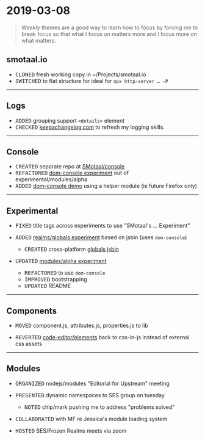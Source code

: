 ﻿# 2019-03-08

<blockquote>Weekly themes are a good way to learn how to focus by forcing me to break focus so that what I focus on matters more and I focus more on what matters.</blockquote>

## smotaal.io

- <kbd>CLONED</kbd> fresh working copy in ~/Projects/smotaal.io
- <kbd>SWITCHED</kbd> to flat structure for ideal for `npx http-server … -P`

---

## Logs

- <kbd>ADDED</kbd> grouping support `<details>` element
- <kbd>CHECKED</kbd> [keepachangelog.com](https://keepachangelog.com/en/1.0.0/) to refresh my logging skills.

---

## Console

- <kbd>CREATED</kbd> separate repo at [SMotaal/console](https://www.github.com/smotaal/console)
- <kbd>REFACTORED</kbd> [dom-console experiment](https://github.com/SMotaal/console/tree/master/experiments/dom-console) out of experimental/modules/alpha
- <kbd>ADDED</kbd> [dom-console demo](https://www.smotaal.io/console/experiments) using a helper module (ie future Firefox only)

---

## Experimental

- <kbd>FIXED</kbd> title tags across experiments to use "SMotaal's … Experiment"

- <kbd>ADDED</kbd> [realms/globals experiment](https://github.com/SMotaal/experimental/tree/master/realms/) based on jsbin (uses `dom-console`)

  - <kbd>CREATED</kbd> cross-platform [globals jsbin](https://jsbin.com/gist/3ed1cc5321a55786e8bec21858f116b7)

- <kbd>UPDATED</kbd> [modules/alpha experiment](https://github.com/SMotaal/experimental/tree/master/modules/alpha)
  - <kbd>REFACTORED</kbd> to use `dom-console`
  - <kbd>IMPROVED</kbd> bootstrapping
  - <kbd>UPDATED</kbd> README

---

## Components

- <kbd>MOVED</kbd> component.js, attributes.js, properties.js to lib

- <kbd>REVERTED</kbd> [code-editor/elements](https://github.com/SMotaal/components/tree/master/code-editor/elements) back to css-in-js instead of external css assets

---

## Modules

- <kbd>ORGANIZED</kbd> nodejs/modules "Editorial for Upstream" meeting

- <kbd>PRESENTED</kbd> dynamic namespaces to SES group on tuesday

  - <kbd>NOTED</kbd> chip/mark pushing me to address "problems solved"

- <kbd>COLLABORATED</kbd> with MF re Jessica's module loading system

- <kbd>HOSTED</kbd> SES/Frozen Realms meets via zoom
